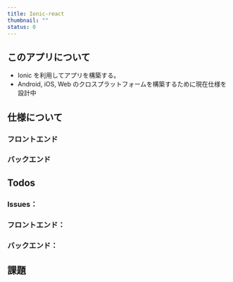 ```yaml
---
title: Ionic-react
thumbnail: ""
status: 0
---
```


## このアプリについて
- Ionic を利用してアプリを構築する。
- Android, iOS, Web のクロスプラットフォームを構築するために現在仕様を設計中

## 仕様について
###  フロントエンド
### バックエンド
## Todos 
### Issues：
### フロントエンド：
### バックエンド：
## 課題


